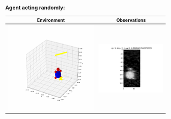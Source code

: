 
### Agent acting randomly:
Environment             |  Observations
:-------------------------:|:-------------------------:
![](random_action_env.gif "Environment")   |  ![](random_action_obs.gif "Observations")



